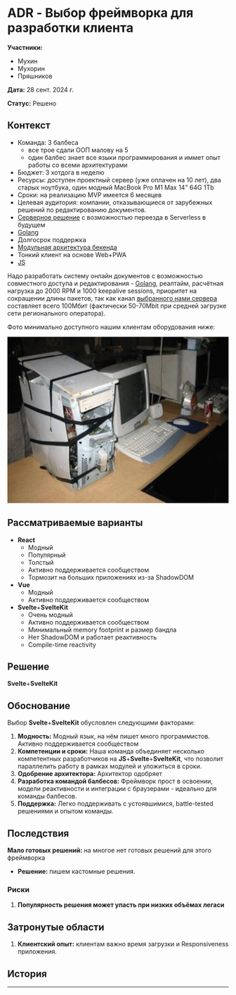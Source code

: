 # ADR - **Выбор фреймворка для разработки клиента**

**Участники:**
- Мухин
- Мухорин
- Пряшников

**Дата:** 28 сент. 2024 г.

**Статус:** Решено

## Контекст

- Команда: 3 балбеса
  - все трое сдали ООП малову на 5
  - один балбес знает все языки программирования и иммет опыт работы со всеми архитектурами
- Бюджет: 3 хотдога в неделю 
- Ресурсы: доступен проектный сервер (уже оплачен на 10 лет), два старых ноутбука, один модный MacBook Pro M1 Max 14" 64G 1Tb
- Сроки: на реализацию MVP имеется 6 месяцев
- Целевая аудитория: компании, отказывающиеся от зарубежных решений по редактированию документов.
- [Серверное решение](ADR-1.md) с возможностью переезда в Serverless в будущем
- [Golang](ADR-2.md)
- Долгосрок поддержка
- [Модульная архитектура бекенда](ADR-3.md)
- Тонкий клиент на основе Web+PWA
- [JS](ADR-4.md)

Надо разработать систему онлайн документов с возможностью совместного доступа и редактирования - [Golang](ADR-2.md), реалтайм, расчётная нагрузка до 2000 RPM и 1000 keepalive sessions, приоритет на сокращении длины пакетов, так как канал [выбранного нами сервера](ADR-1.md) составляет всего 100Мбит (фактически 50-70Mbit при средней загрузке сети регионального оператора). 

Фото минимально доступного нашим клиентам оборудования ниже:


![Клиентское оборудование](Pasted20240928101811.png)

## Рассматриваемые варианты

- **React**
	- Модный
	- Популярный
	- Толстый
	- Активно поддерживается сообществом
	- Тормозит на больших приложениях из-за ShadowDOM
- **Vue**
	- Модный
	- Активно поддерживается сообществом
- **Svelte**+**SvelteKit**
	- Очень модный
	- Активно поддерживается сообществом
	- Минимальный memory footprint и размер бандла
	- Нет ShadowDOM и работает реактивность
	- Compile-time reactivity

## Решение

**Svelte**+**SvelteKit**

## Обоснование

Выбор **Svelte**+**SvelteKit** обусловлен следующими факторами:

1. **Модность:** Модный язык, на нём пишет много программистов. Активно поддерживается сообществом
2. **Компетенции и сроки:** Наша команда объединяет несколько компетентных  разработчиков на **JS**+**Svelte**+**SvelteKit**, что позволит параллелить работу в рамках модулей и уложиться в сроки.
3. **Одобрение архитектора:** Архитектор одобряет
4. **Разработка командой балбесов:** Фреймворк прост в освоении, модели реактивности и интеграции с браузерами - идеально для команды балбесов.
5. **Поддержка:** Легко поддерживать с устоявшимися, battle-tested решениями и опытом команды.

## Последствия

**Мало готовых решений:** на многое нет готовых решений для этого  фреймворка
  - **Решение:** пишем кастомные решения.
### Риски
1. **Популярность решения может упасть при низких объёмах легаси**

## Затронутые области

1. **Клиентский опыт:** клиентам важно время загрузки и Responsiveness приложения.

## История

----
